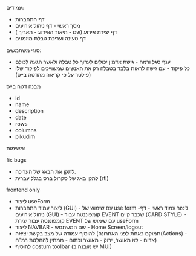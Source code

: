 עמודים:

- דף התחברות
- מסך ראשי - דף ניהול אירועים
- דף יצירת אירוע (שם - תיאור האירוע - תאריך )
- דף טעינה ועריכת טבלת מוזמנים

סוגי משתמשים:

- ענף סגל ורמח - גישת אדמין יכולים לערוך כל טבלה ולאשר הגעה לכולם
- כל פיקוד - עם גישה לראות בלבד בטבלה רק את האנשים שמשוייכים לפיקוד שלו (פילטר על פי קריאה מהדטה בייס)

מבנה דטה בייס

- id
- name
- description
- date
- rows
- columns
- pikudim

משימות:

fix bugs

- לתקן את הבאג של העריכה.
- לתקן באג של סקרול ברס בגלל עברית (rtl)

frontend only

- ליצור useForm
- ליצור עמוד התחברות (GUI) - עם שימוש של use form
  -ליצור עמוד ראשי - דף ניהול אירועים (GUI) - קומפוננטה עבור EVENT שכבר קיים (CARD STYLE) - קומפוננטה עבור יצירת EVENT עם שימוש של useForm
- ליצור NAVBAR - שם המשתמש - Home Screen/logout
- להוסיף עמודה של מצב בקשת יציאה (תמוקם כאחת לפני האחרונה(Actions) - אדום - לא מאושר, ירוק - מאושר וכתום - ממתין להחלטת רמ"ח)
- להוסיף costum toolbar (יש מובנה ב MUI)
